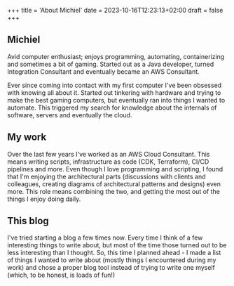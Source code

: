 +++
title = 'About Michiel'
date = 2023-10-16T12:23:13+02:00
draft = false
+++

## Michiel
Avid computer enthusiast; enjoys programming, automating, containerizing and sometimes a bit of gaming. Started out as a Java developer, turned Integration Consultant and eventually became an AWS Consultant.

Ever since coming into contact with my first computer I've been obsessed with knowing all about it. Started out tinkering with hardware and trying to make the best gaming computers, but eventually ran into things I wanted to automate. This triggered my search for knowledge about the internals of software, servers and eventually the cloud.

## My work
Over the last few years I've worked as an AWS Cloud Consultant. This means writing scripts, infrastructure as code (CDK, Terraform), CI/CD pipelines and more. Even though I love programming and scripting, I found that I'm enjoying the architectural parts (discussions with clients and colleagues, creating diagrams of architectural patterns and designs) even more. This role means combining the two, and getting the most out of the things I enjoy doing daily.

## This blog
I've tried starting a blog a few times now. Every time I think of a few interesting things to write about, but most of the time those turned out to be less interesting than I thought. So, this time I planned ahead - I made a list of things I wanted to write about (mostly things I encountered during my work) and chose a proper blog tool instead of trying to write one myself (which, to be honest, is loads of fun!)

